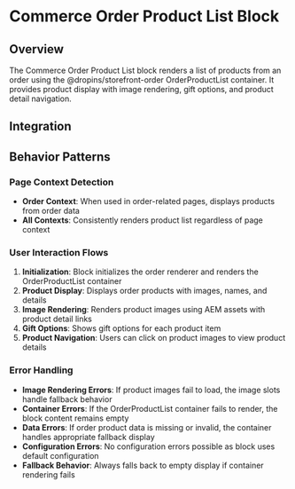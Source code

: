 # Commerce Order Product List Block

## Overview

The Commerce Order Product List block renders a list of products from an order using the @dropins/storefront-order OrderProductList container. It provides product display with image rendering, gift options, and product detail navigation.

## Integration

<!-- ### Block Configuration

No block configuration is read via `readBlockConfig()`. -->

<!-- ### URL Parameters

No URL parameters directly affect this block's behavior. -->

<!-- ### Local Storage

No localStorage keys are used by this block. -->

<!-- ### Events

#### Event Listeners

No direct event listeners are implemented in this block.

#### Event Emitters

No events are emitted by this block. -->

## Behavior Patterns

### Page Context Detection

- **Order Context**: When used in order-related pages, displays products from order data
- **All Contexts**: Consistently renders product list regardless of page context

### User Interaction Flows

1. **Initialization**: Block initializes the order renderer and renders the OrderProductList container
2. **Product Display**: Displays order products with images, names, and details
3. **Image Rendering**: Renders product images using AEM assets with product detail links
4. **Gift Options**: Shows gift options for each product item
5. **Product Navigation**: Users can click on product images to view product details

### Error Handling

- **Image Rendering Errors**: If product images fail to load, the image slots handle fallback behavior
- **Container Errors**: If the OrderProductList container fails to render, the block content remains empty
- **Data Errors**: If order product data is missing or invalid, the container handles appropriate fallback display
- **Configuration Errors**: No configuration errors possible as block uses default configuration
- **Fallback Behavior**: Always falls back to empty display if container rendering fails

